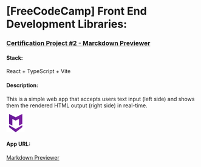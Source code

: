 # [FreeCodeCamp] Front End Development Libraries:
### [Certification Project #2 - Marckdown Previewer](https://www.freecodecamp.org/learn/front-end-development-libraries/front-end-development-libraries-projects/build-a-markdown-previewer)

#### Stack:
React + TypeScript + Vite

#### Description:
This is a simple web app that accepts users text input (left side) and shows them the rendered HTML output (right side) in real-time.

![alt text](https://github.com/adam-p/markdown-here/raw/master/src/common/images/icon48.png "Logo Title Text 1")

#### App URL:
[Markdown Previewer](https://cert-proj2-mp.netlify.app/)
